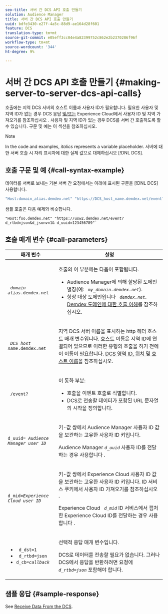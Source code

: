 ```yaml
---
seo-title: 서버 간 DCS API 호출 만들기
solution: Audience Manager
title: 서버 간 DCS API 호출 만들기
uuid: bdfe3430-e27f-4a5c-88d9-ae164d28f601
feature: DCS
translation-type: tm+mt
source-git-commit: e05eff3cc04e4a82399752c862e2b2370286f96f
workflow-type: tm+mt
source-wordcount: '344'
ht-degree: 9%

---
```



# 서버 간 DCS API 호출 만들기 {#making-server-to-server-dcs-api-calls}

호출에는 지역 DCS 서버의 호스트 이름과 사용자 ID가 필요합니다. 필요한 사용자 및 지역 ID가 없는 경우 DCS 응답 [및/또는](/help/using/api/dcs-intro/dcs-s2s/dcs-aam-ids.md) Experience Cloud에서 사용자 ID 및 지역 가져오기를 참조하십시오 [](/help/using/api/dcs-intro/dcs-s2s/dcs-mcid-ids.md). 사용자 및 지역 ID가 있는 경우 DCS를 서버 간 호출하도록 할 수 있습니다. 구문 및 예는 이 섹션을 참조하십시오.

>[!NOTE]
>
>In the code and examples, *italics* represents a variable placeholder. 서버에 대한 서버 호출 시 자리 표시자에 대한 실제 값으로 대체하십시오 [!DNL DCS].

## 호출 구문 및 예 {#call-syntax-example}

데이터를 서버로 보내는 기본 서버 간 요청에서는 아래에 표시된 구문을 [!DNL DCS] 사용합니다.

```js
"Host:domain_alias.demdex.net" "https://DCS_host_name.demdex.net/event?d_rtbd=json&d_jsonv=1&d_uuid=userID
```

샘플 호출은 다음 예제와 비슷합니다.

```
"Host:foo.demdex.net" "https://usw2.demdex.net/event?d_rtbd=json&d_jsonv=1& d_uuid=123456789"`
```

## 호출 매개 변수 {#call-parameters}

<table id="table_3AF4466009B64F0C9CBE7904A4096E0C"> 
 <thead> 
  <tr> 
   <th colname="col1" class="entry"> 매개 변수 </th> 
   <th colname="col2" class="entry"> 설명 </th> 
  </tr> 
 </thead>
 <tbody> 
  <tr> 
   <td colname="col1"> <p><code> <i>domain alias</i>.demdex.net</code> </p> </td> 
   <td colname="col2"> <p>호출의 이 부분에는 다음이 포함됩니다. </p> <p> 
     <ul id="ul_3EDA9C7BA6794D06BCB07A75A9BD2372"> 
      <li id="li_74624CA78D6F4536A8164AE1FA1DECB9">Audience Manager에 의해 <span class="keyword"> 할당된 도메인</span> 별칭(예: <i><code> my_domain.demdex.net</code></i>). </li> 
      <li id="li_08ABE91CA247403AA480B3FB4BEF83BA">항상 대상 도메인입니다 <i><code> demdex.net</code></i>. <a href="../../../reference/demdex-calls.md">Demdex 도메인에 대한 호출 이해</a>를 참조하십시오. </li> 
     </ul> </p> </td> 
  </tr> 
  <tr> 
   <td colname="col1"> <p><code> <i>DCS host name</i>.demdex.net</code> </p> </td> 
   <td colname="col2"> <p>지역 <span class="wintitle"> DCS</span> 서버 이름을 표시하는 http 헤더 호스트 매개 변수입니다. 호스트 이름은 지역 ID에 연결되어 있으므로 이러한 유형의 호출을 하기 전에 이 이름이 필요합니다. <a href="../../../api/dcs-intro/dcs-api-reference/dcs-regions.md">DCS 영역 ID, 위치 및 호스트 이름</a>을 참조하십시오. </p> </td> 
  </tr> 
  <tr> 
   <td colname="col1"> <p><code> /event?</code> </p> </td> 
   <td colname="col2"> <p>이 통화 부분: </p> <p> 
     <ul id="ul_6332444A305A4F12A7CBE471CA508516"> 
      <li id="li_1C5C111B2B0E4621B3FC0C20D6516041">호출을 이벤트 호출로 식별합니다. </li> 
      <li id="li_DBCE9B1C70604A629ECD7AC0A9052198">DCS로 전송할 데이터가 포함된 URL 문자열의 시작을 정의합니다. </li> 
     </ul> </p> </td> 
  </tr> 
  <tr> 
   <td colname="col1"> <p><code>d_uuid= <i>Audience Manager user ID</i></code> </p> </td> 
   <td colname="col2"> <p>키-값 쌍에서 <span class="keyword"> Audience Manager</span> 사용자 ID 값을 보관하는 고유한 사용자 ID 키입니다. </p> <p>Audience Manager <code><i>d_uuid</i></code> 사용자 ID를 전달하는 경우 <span class="keyword"> 사용합니다</span> . </p> </td>
  </tr> 
  <tr> 
   <td colname="col1"> <p><code>d_mid=<i>Experience Cloud user ID</i></code> </p> </td> 
   <td colname="col2"> <p>키-값 쌍에서 <span class="keyword"> Experience Cloud</span> 사용자 ID 값을 보관하는 고유한 사용자 ID 키입니다. ID 서비스 쿠키에서 사용자 ID 가져오기를 참조하십시오 <a href="../../../api/dcs-intro/dcs-s2s/dcs-mcid-ids.md#get-user-ids-from-service-cookie"></a>. </p> <p>Experience Cloud <i><code> d_mid</code></i> ID 서비스에서 캡처한 <span class="keyword"> Experience Cloud</span> ID를 전달하는 경우 <span class="keyword"> 사용합니다</span> . </p> </td> 
  </tr> 
  <tr> 
   <td colname="col1"> <p> 
     <ul id="ul_36E2C1A0538D4D2C94DFC1335720A524"> 
      <li id="li_8902EED431CE4F0189A94868FA52DB1F"><code> d_dst=1</code> </li> 
      <li id="li_4B6B29499D444E31808DE0A9AA0442D0"><code> d_rtbd=json</code> </li> 
      <li id="li_3430CD0438604B83BE6437E6EC480816"><code>d_cb=<i>callback</i></code> </li> 
     </ul> </p> </td> 
   <td colname="col2"> <p>선택적 응답 매개 변수입니다. </p> <p> DCS로 데이터를 전송할 필요가 <span class="wintitle"> 없습니다</span>. 그러나 DCS에서 응답을 <span class="wintitle"> 반환하려면</span> 요청에 <i><code> d_rtbd=json</code></i> 포함해야 합니다. </p> </td> 
  </tr> 
 </tbody> 
</table>

## 샘플 응답 {#sample-response}

See [Receive Data From the DCS](../../../api/dcs-intro/dcs-event-calls/dcs-url-receive.md).
